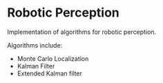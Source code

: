 # Robotic Perception
Implementation of algorithms for robotic perception.

Algorithms include:
  - Monte Carlo Localization
  - Kalman Filter
  - Extended Kalman filter
